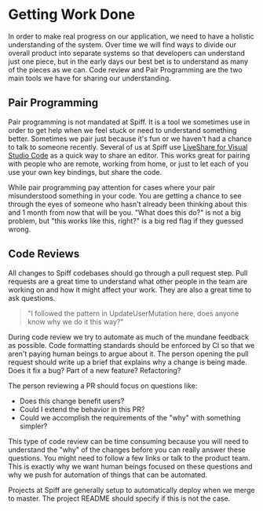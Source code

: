 # Getting Work Done

In order to make real progress on our application, we need to have a holistic understanding of the system.
Over time we will find ways to divide our overall product into separate systems so that developers can understand just one piece,
but in the early days our best bet is to understand as many of the pieces as we can.
Code review and Pair Programming are the two main tools we have for sharing our understanding.

## Pair Programming

Pair programming is not mandated at Spiff.
It is a tool we sometimes use in order to get help when we feel stuck or need to understand something better.
Sometimes we pair just because it's fun or we haven't had a chance to talk to someone recently.
Several of us at Spiff use [LiveShare for Visual Studio Code](https://code.visualstudio.com/blogs/2017/11/15/live-share) as a quick way to share an editor.
This works great for pairing with people who are remote, working from home, or just to let each of you use your own key bindings, but share the code.

While pair programming pay attention for cases where your pair misunderstood something in your code.
You are getting a chance to see through the eyes of someone who hasn't already been thinking about this and 1 month from now that will be you.
"What does this do?" is not a big problem, but "this works like this, right?" is a big red flag if they guessed wrong.

## Code Reviews

All changes to Spiff codebases should go through a pull request step.
Pull requests are a great time to understand what other people in the team are working on and how it might affect your work.
They are also a great time to ask questions.

> "I followed the pattern in UpdateUserMutation here, does anyone know why we do it this way?"

During code review we try to automate as much of the mundane feedback as possible.
Code formatting standards should be enforced by CI so that we aren't paying human beings to argue about it.
The person opening the pull request should write up a brief that explains why a change is being made.
Does it fix a bug? Part of a new feature? Refactoring?

The person reviewing a PR should focus on questions like:

* Does this change benefit users?
* Could I extend the behavior in this PR?
* Could we accomplish the requirements of the "why" with something simpler?

This type of code review can be time consuming because you will need to understand the "why" of the changes before you can really answer these questions.
You might need to follow a few links or talk to the product team.
This is exactly why we want human beings focused on these questions and why we push for automation of things that can be automated.

Projects at Spiff are generally setup to automatically deploy when we merge to master.
The project README should specify if this is not the case.
